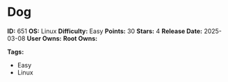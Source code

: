 # Dog

**ID:** 651
**OS:** Linux
**Difficulty:** Easy
**Points:** 30
**Stars:** 4
**Release Date:** 2025-03-08
**User Owns:** 
**Root Owns:** 

**Tags:**
- Easy
- Linux



